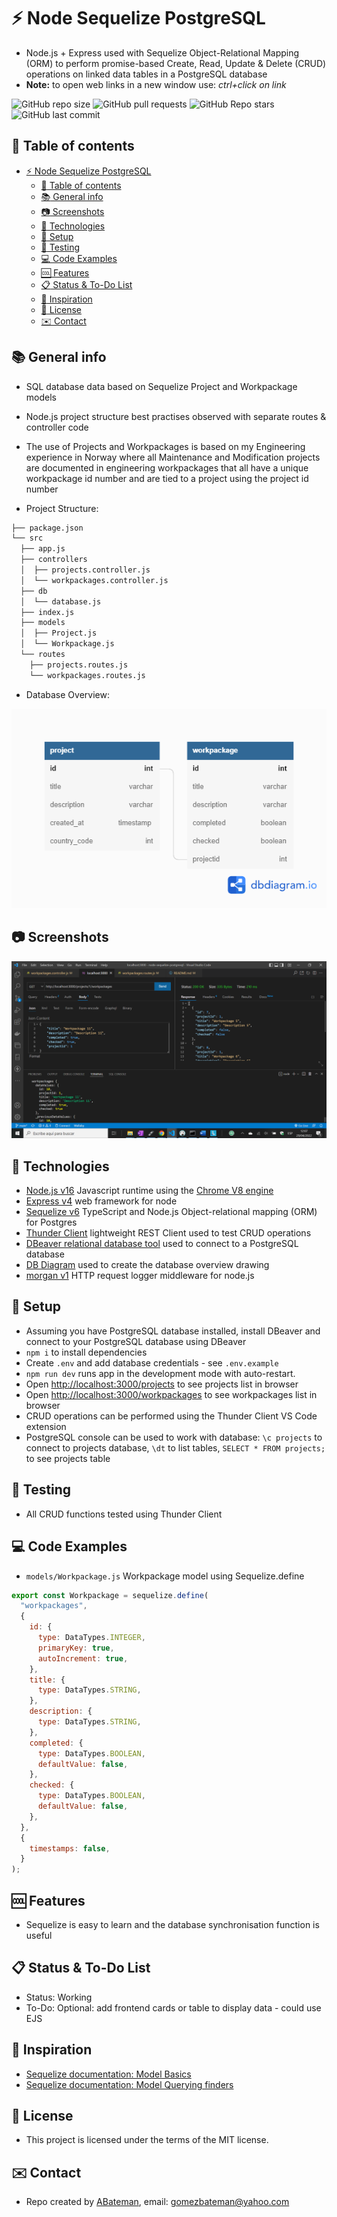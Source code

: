 # :zap: Node Sequelize PostgreSQL

* Node.js + Express used with Sequelize Object-Relational Mapping (ORM) to perform promise-based Create, Read, Update & Delete (CRUD) operations on linked data tables in a PostgreSQL database
* **Note:** to open web links in a new window use: _ctrl+click on link_

![GitHub repo size](https://img.shields.io/github/repo-size/AndrewJBateman/node-sequelize-postgresql?style=plastic)
![GitHub pull requests](https://img.shields.io/github/issues-pr/AndrewJBateman/node-sequelize-postgresql?style=plastic)
![GitHub Repo stars](https://img.shields.io/github/stars/AndrewJBateman/node-sequelize-postgresql?style=plastic)
![GitHub last commit](https://img.shields.io/github/last-commit/AndrewJBateman/node-sequelize-postgresql?style=plastic)

## :page_facing_up: Table of contents

* [:zap: Node Sequelize PostgreSQL](#zap-node-sequelize-postgresql)
  * [:page_facing_up: Table of contents](#page_facing_up-table-of-contents)
  * [:books: General info](#books-general-info)
  * [:camera: Screenshots](#camera-screenshots)
  * [:signal_strength: Technologies](#signal_strength-technologies)
  * [:floppy_disk: Setup](#floppy_disk-setup)
  * [:wrench: Testing](#wrench-testing)
  * [:computer: Code Examples](#computer-code-examples)
  * [:cool: Features](#cool-features)
  * [:clipboard: Status & To-Do List](#clipboard-status--to-do-list)
  * [:clap: Inspiration](#clap-inspiration)
  * [:file_folder: License](#file_folder-license)
  * [:envelope: Contact](#envelope-contact)

## :books: General info

* SQL database data based on Sequelize Project and Workpackage models
* Node.js project structure best practises observed with separate routes & controller code
* The use of Projects and Workpackages is based on my Engineering experience in Norway where all Maintenance and Modification projects are documented in engineering workpackages that all have a unique workpackage id number and are tied to a project using the project id number

* Project Structure:

```bash
├── package.json
└── src
  ├── app.js
  ├── controllers
  │  ├── projects.controller.js
  │  └── workpackages.controller.js
  ├── db
  │  └── database.js
  ├── index.js
  ├── models
  │  ├── Project.js
  │  └── Workpackage.js
  └── routes
    ├── projects.routes.js
    └── workpackages.routes.js
```

* Database Overview:

![Overview](./imgs/database_overview.png)

## :camera: Screenshots

![Image](./imgs/thunder.png)

## :signal_strength: Technologies

* [Node.js v16](https://nodejs.org/) Javascript runtime using the [Chrome V8 engine](https://v8.dev/)
* [Express v4](https://www.npmjs.com/package/express) web framework for node
* [Sequelize v6](https://sequelize.org/) TypeScript and Node.js Object-relational mapping (ORM) for Postgres
* [Thunder Client](https://www.thunderclient.com/) lightweight REST Client used to test CRUD operations
* [DBeaver relational database tool](https://dbeaver.com/) used to connect to a PostgreSQL database
* [DB Diagram](https://dbdiagram.io/) used to create the database overview drawing
* [morgan v1](https://www.npmjs.com/package/morgan) HTTP request logger middleware for node.js

## :floppy_disk: Setup

* Assuming you have PostgreSQL database installed, install DBeaver and connect to your PostgreSQL database using DBeaver
* `npm i` to install dependencies
* Create `.env` and add database credentials - see `.env.example`
* `npm run dev` runs app in the development mode with auto-restart.
* Open [http://localhost:3000/projects](http://localhost:3000/projects) to see projects list in browser
* Open [http://localhost:3000/workpackages](http://localhost:3000/workpackages) to see workpackages list in browser
* CRUD operations can be performed using the Thunder Client VS Code extension
* PostgreSQL console can be used to work with database: `\c projects` to connect to projects database, `\dt` to list tables, `SELECT * FROM projects;` to see projects table

## :wrench: Testing

* All CRUD functions tested using Thunder Client

## :computer: Code Examples

* `models/Workpackage.js` Workpackage model using Sequelize.define

```javascript
export const Workpackage = sequelize.define(
  "workpackages",
  {
    id: {
      type: DataTypes.INTEGER,
      primaryKey: true,
      autoIncrement: true,
    },
    title: {
      type: DataTypes.STRING,
    },
    description: {
      type: DataTypes.STRING,
    },
    completed: {
      type: DataTypes.BOOLEAN,
      defaultValue: false,
    },
    checked: {
      type: DataTypes.BOOLEAN,
      defaultValue: false,
    },
  },
  {
    timestamps: false,
  }
);
```

## :cool: Features

* Sequelize is easy to learn and the database synchronisation function is useful

## :clipboard: Status & To-Do List

* Status: Working
* To-Do: Optional: add frontend cards or table to display data - could use EJS

## :clap: Inspiration

* [Sequelize documentation: Model Basics](https://sequelize.org/docs/v6/core-concepts/model-basics/)
* [Sequelize documentation: Model Querying finders](https://sequelize.org/docs/v6/core-concepts/model-querying-finders/)

## :file_folder: License

* This project is licensed under the terms of the MIT license.

## :envelope: Contact

* Repo created by [ABateman](https://github.com/AndrewJBateman), email: gomezbateman@yahoo.com
